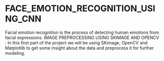 # FACE_EMOTION_RECOGNITION_USING_CNN
Facial emotion recognition is the process of detecting human emotions from facial expressions. IMAGE PREPROCESSING USING SKIMAGE AND OPENCV : In this first part of the project we will be using SKimage, OpenCV and Matplotlib to get some insight about the data and preprocess it for further modeling.
